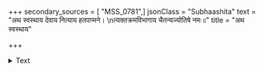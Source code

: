 +++
secondary_sources = [ "MSS_0781",]
jsonClass = "Subhaashita"
text = "अथ स्वस्थाय देवाय नित्याय हतपाप्मने।  \nत्यक्तक्रमविभागाय चैतन्यज्योतिषे नमः॥"
title = "अथ स्वस्थाय"

+++

<details><summary>Text</summary>

अथ स्वस्थाय देवाय नित्याय हतपाप्मने।  
त्यक्तक्रमविभागाय चैतन्यज्योतिषे नमः॥
</details>

